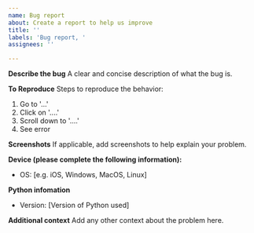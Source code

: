 ```yaml
---
name: Bug report
about: Create a report to help us improve
title: ''
labels: 'Bug report, '
assignees: ''

---
```


**Describe the bug**
A clear and concise description of what the bug is.

**To Reproduce**
Steps to reproduce the behavior:
1. Go to '...'
2. Click on '....'
3. Scroll down to '....'
4. See error

**Screenshots**
If applicable, add screenshots to help explain your problem.

**Device (please complete the following information):**
 - OS: [e.g. iOS, Windows, MacOS, Linux]

**Python infomation**
- Version: [Version of Python used]

**Additional context**
Add any other context about the problem here.
